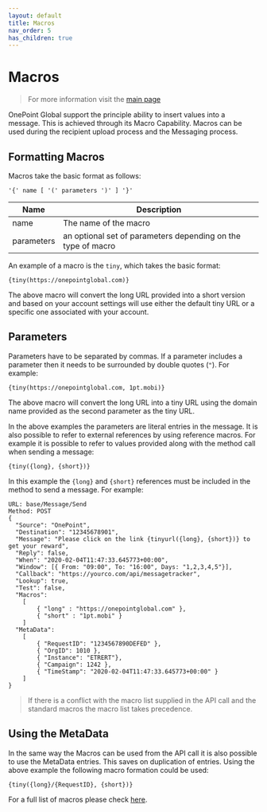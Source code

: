 ```yaml
---
layout: default
title: Macros
nav_order: 5
has_children: true
---
```

# Macros

> For more information visit the [main page](../README.md)

OnePoint Global support the principle ability to insert values into a message. This is achieved through its Macro Capability. Macros can be used during the recipient upload process and the Messaging process.

## Formatting Macros
Macros take the basic format as follows:

```
'{' name [ '(' parameters ')' ] '}'
```

Name | Description
---- | -----------
name | The name of the macro
parameters | an optional set of parameters depending on the type of macro

An example of a macro is the `tiny`, which takes the basic format:

```
{tiny(https://onepointglobal.com)}
```
The above macro will convert the long URL provided into a short version and based on your account settings will use either the default tiny URL or a specific one associated with your account.

## Parameters
Parameters have to be separated by commas. If a parameter includes a parameter then it needs to be surrounded by double quotes (`"`). For example:

```
{tiny(https://onepointglobal.com, 1pt.mobi)}
```
The above macro will convert the long URL into a tiny URL using the domain name provided as the second parameter as the tiny URL.

In the above examples the parameters are literal entries in the message. It is also possible to refer to external references by using reference macros. For example it is possible to refer to values provided along with the method call when sending a message:

```
{tiny({long}, {short})}
```
In this example the `{long}` and `{short}` references must be included in the method to send a message. For example:

```
URL: base/Message/Send
Method: POST
{
  "Source": "OnePoint",
  "Destination": "12345678901",
  "Message": "Please click on the link {tinyurl({long}, {short})} to get your reward",
  "Reply": false,
  "When": "2020-02-04T11:47:33.645773+00:00",
  "Window": [{ From: "09:00", To: "16:00", Days: "1,2,3,4,5"}],
  "Callback": "https://yourco.com/api/messagetracker",
  "Lookup": true,
  "Test": false,
  "Macros":
    [
        { "long" : "https://onepointglobal.com" },
        { "short" : "1pt.mobi" }
    ]
  "MetaData": 
    [
        { "RequestID": "1234567890DEFED" },
        { "OrgID": 1010 },
        { "Instance": "ETRERT"},
        { "Campaign": 1242 },
        { "TimeStamp": "2020-02-04T11:47:33.645773+00:00" }
    ]
}
```

> If there is a conflict with the macro list supplied in the API call and the standard macros the macro list takes precedence.

## Using the MetaData
In the same way the Macros can be used from the API call it is also possible to use the MetaData entries. This saves on duplication of entries. Using the above example the following macro formation could be used:

```
{tiny({long}/{RequestID}, {short})}
```

For a full list of macros please check [here](MacroList.md).



